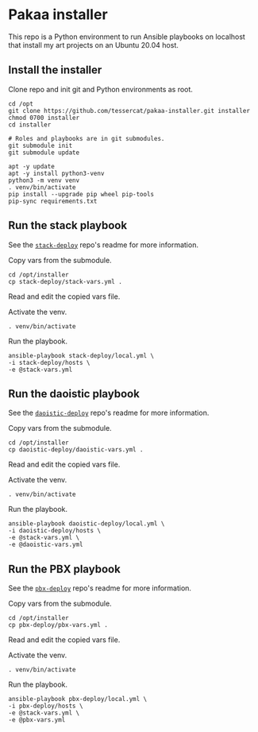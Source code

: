 # Pakaa installer

This repo is
a Python environment
to run Ansible playbooks
on localhost
that install my art projects
on an Ubuntu 20.04 host.


## Install the installer

Clone repo and init git and Python environments as root.

    cd /opt
    git clone https://github.com/tessercat/pakaa-installer.git installer
    chmod 0700 installer
    cd installer

    # Roles and playbooks are in git submodules.
    git submodule init
    git submodule update

    apt -y update
    apt -y install python3-venv
    python3 -m venv venv
    . venv/bin/activate
    pip install --upgrade pip wheel pip-tools
    pip-sync requirements.txt


## Run the stack playbook

See the
[`stack-deploy`](https://github.com/tessercat/stack-deploy)
repo's readme
for more information.

Copy vars from the submodule.

    cd /opt/installer
    cp stack-deploy/stack-vars.yml .

Read and edit the copied vars file.

Activate the venv.

    . venv/bin/activate

Run the playbook.

    ansible-playbook stack-deploy/local.yml \
    -i stack-deploy/hosts \
    -e @stack-vars.yml


## Run the daoistic playbook

See the
[`daoistic-deploy`](https://github.com/tessercat/daoistic-deploy)
repo's readme
for more information.

Copy vars from the submodule.

    cd /opt/installer
    cp daoistic-deploy/daoistic-vars.yml .

Read and edit the copied vars file.

Activate the venv.

    . venv/bin/activate

Run the playbook.

    ansible-playbook daoistic-deploy/local.yml \
    -i daoistic-deploy/hosts \
    -e @stack-vars.yml \
    -e @daoistic-vars.yml


## Run the PBX playbook

See the
[`pbx-deploy`](https://github.com/tessercat/pbx-deploy)
repo's readme
for more information.

Copy vars from the submodule.

    cd /opt/installer
    cp pbx-deploy/pbx-vars.yml .

Read and edit the copied vars file.

Activate the venv.

    . venv/bin/activate

Run the playbook.

    ansible-playbook pbx-deploy/local.yml \
    -i pbx-deploy/hosts \
    -e @stack-vars.yml \
    -e @pbx-vars.yml
